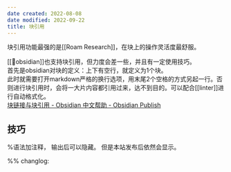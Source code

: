 ```yaml
---
date created: 2022-08-08
date modified: 2022-09-22
title: 块引用
---
```


块引用功能最强的是[[Roam Research]]，在块上的操作灵活度最舒服。 

[[🤖obsidian]]也支持块引用，但力度会差一些，并且有一定使用技巧。  
首先是obsidian对块的定义：上下有空行，就定义为1个块。  
此时就需要打开markdown严格的换行选项，用末尾2个空格的方式另起一行。否则进行块引用时，会将一大片内容都引用过来，达不到目的。可以配合[[linter]]进行自动格式化。  
[块链接与块引用 - Obsidian 中文帮助 - Obsidian Publish](https://publish.obsidian.md/help-zh/%E4%BD%BF%E7%94%A8%E6%8C%87%E5%8D%97/%E5%9D%97%E9%93%BE%E6%8E%A5%E4%B8%8E%E5%9D%97%E5%BC%95%E7%94%A8)


## 技巧

%语法加注释， 输出后可以隐藏。
但是本站发布后依然会显示。 


%% changlog:  